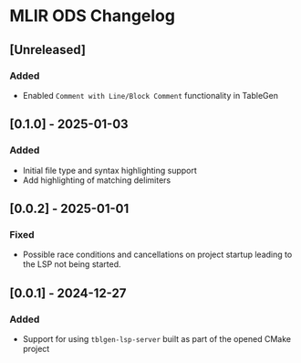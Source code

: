 <!-- Keep a Changelog guide -> https://keepachangelog.com -->

# MLIR ODS Changelog

## [Unreleased]
### Added
- Enabled `Comment with Line/Block Comment` functionality in TableGen

## [0.1.0] - 2025-01-03
### Added
- Initial file type and syntax highlighting support
- Add highlighting of matching delimiters

## [0.0.2] - 2025-01-01
### Fixed
- Possible race conditions and cancellations on project startup leading to the LSP not being started.

## [0.0.1] - 2024-12-27
### Added
- Support for using `tblgen-lsp-server` built as part of the opened CMake project
